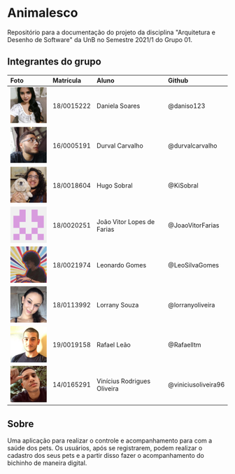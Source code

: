 # Animalesco

Repositório para a documentação do projeto da disciplina "Arquitetura e Desenho de Software" da UnB no Semestre 2021/1 do Grupo 01.

## Integrantes do grupo

| Foto | Matrícula  | Aluno                          | Github                |
| :--- | :----------|:-------------------------------|:----------------------|
| <img src="https://raw.githubusercontent.com/UnBArqDsw2021-1/2021.1_G01_Animalesco_docs/main/docs/assets/images/daniela.jpeg" alt="Daniela Soares" width="100"> | 18/0015222 | Daniela Soares                 | @daniso123            |
| <img src="https://raw.githubusercontent.com/UnBArqDsw2021-1/2021.1_G01_Animalesco_docs/main/docs/assets/images/durval.jpeg" alt="Durval Carvalho" width="100"> | 16/0005191 | Durval Carvalho                | @durvalcarvalho       |
| <img src="https://raw.githubusercontent.com/UnBArqDsw2021-1/2021.1_G01_Animalesco_docs/main/docs/assets/images/hugo.jpeg" alt="Hugo Sobral" width="100"> | 18/0018604 | Hugo Sobral                    | @KiSobral             |
| <img src="https://raw.githubusercontent.com/UnBArqDsw2021-1/2021.1_G01_Animalesco_docs/main/docs/assets/images/joao.png" alt="João Vitor" width="100"> | 18/0020251 | João Vitor Lopes de Farias     | @JoaoVitorFarias      |
| <img src="https://raw.githubusercontent.com/UnBArqDsw2021-1/2021.1_G01_Animalesco_docs/main/docs/assets/images/leonardo.jpeg" alt="Leonardo Gomes" width="100"> | 18/0021974 | Leonardo Gomes                 | @LeoSilvaGomes        |
| <img src="https://raw.githubusercontent.com/UnBArqDsw2021-1/2021.1_G01_Animalesco_docs/main/docs/assets/images/lorrany.jpeg" alt="Lorrany Souza" width="100"> | 18/0113992 | Lorrany Souza                  | @lorranyoliveira      |
| <img src="https://raw.githubusercontent.com/UnBArqDsw2021-1/2021.1_G01_Animalesco_docs/main/docs/assets/images/rafael.jpeg" alt="Rafael Leão" width="100"> | 19/0019158 | Rafael Leão                    | @Rafaelltm            |
| <img src="https://raw.githubusercontent.com/UnBArqDsw2021-1/2021.1_G01_Animalesco_docs/main/docs/assets/images/vinicius.jpeg" alt="Vinícius Rodrigues" width="100"> | 14/0165291 | Vinícius Rodrigues Oliveira    | @viniciusoliveira96   |

## Sobre
Uma aplicação para realizar o controle e acompanhamento para com a saúde dos pets. Os usuários, após se registrarem, podem realizar o cadastro dos seus pets e a partir disso fazer o acompanhamento do bichinho de maneira digital.